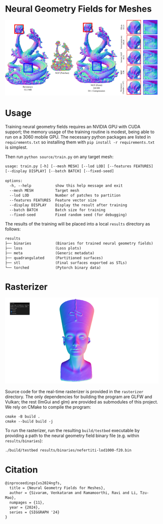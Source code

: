 # Neural Geometry Fields for Meshes

![](media/teaser.jpg)

# Usage

Training neural geometry fields requires an NVIDIA GPU with CUDA support;
the memory usage of the training routine is modest, being able to run on a
3060 mobile GPU. The necessary python packages are listed in `requirements.txt`
so installing them with `pip install -r requirements.txt` is simplest.

Then run `python source/train.py` on any target mesh:

```
usage: train.py [-h] [--mesh MESH] [--lod LOD] [--features FEATURES] [--display DISPLAY] [--batch BATCH] [--fixed-seed]

options:
  -h, --help           show this help message and exit
  --mesh MESH          Target mesh
  --lod LOD            Number of patches to partition
  --features FEATURES  Feature vector size
  --display DISPLAY    Display the result after training
  --batch BATCH        Batch size for training
  --fixed-seed         Fixed random seed (for debugging)
```

The results of the training will be placed into a local `results` directory as follows:

```
results
├── binaries           (Binaries for trained neural geometry fields)
├── loss               (Loss plots)
├── meta               (Generic metadata)
├── quadrangulated     (Partitioned surfaces)
├── stl                (Final surfaces exported as STLs)
└── torched            (Pytorch binary data)
```

# Rasterizer

![](media/rasterizer.png)

Source code for the real-time rasterizer is provided in the `rasterizer` directory. The only dependencies for building the program are GLFW and Vulkan; the rest (ImGui and glm) are provided as submodules of this project. We rely on CMake to compile the program:

```
cmake -B build .
cmake --build build -j
```

To run the rasterizer, run the resulting `build/testbed` executable by providing a path to the neural geometry field binary file (e.g. within `results/binaries`):

```
./build/testbed results/binaries/nefertiti-lod1000-f20.bin
```

# Citation

```
@inproceedings{vs2024ngfs,
  title = {Neural Geometry Fields for Meshes},
  author = {Sivaram, Venkataram and Ramamoorthi, Ravi and Li, Tzu-Mao},
  numpages = {11},
  year = {2024},
  series = {SIGGRAPH '24}
}
```
